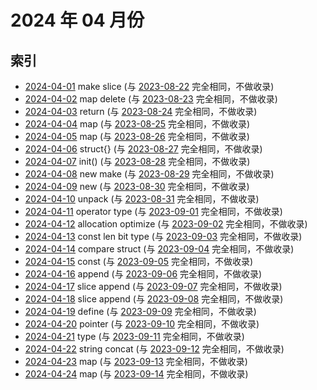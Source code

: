 # 2024 年 04 月份

## 索引

- [2024-04-01](#) make slice (与 [2023-08-22](../../2023/08/22/README.md) 完全相同，不做收录)
- [2024-04-02](#) map delete (与 [2023-08-23](../../2023/08/23/README.md) 完全相同，不做收录)
- [2024-04-03](#) return (与 [2023-08-24](../../2023/08/24/README.md) 完全相同，不做收录)
- [2024-04-04](#) map (与 [2023-08-25](../../2023/08/25/README.md) 完全相同，不做收录)
- [2024-04-05](#) map (与 [2023-08-26](../../2023/08/26/README.md) 完全相同，不做收录)
- [2024-04-06](#) struct{} (与 [2023-08-27](../../2023/08/27/README.md) 完全相同，不做收录)
- [2024-04-07](#) init() (与 [2023-08-28](../../2023/08/28/README.md) 完全相同，不做收录)
- [2024-04-08](#) new make (与 [2023-08-29](../../2023/08/29/README.md) 完全相同，不做收录)
- [2024-04-09](#) new (与 [2023-08-30](../../2023/08/30/README.md) 完全相同，不做收录)
- [2024-04-10](#) unpack (与 [2023-08-31](../../2023/08/31/README.md) 完全相同，不做收录)
- [2024-04-11](#) operator type (与 [2023-09-01](../../2023/09/01/README.md) 完全相同，不做收录)
- [2024-04-12](#) allocation optimize (与 [2023-09-02](../../2023/09/02/README.md) 完全相同，不做收录)
- [2024-04-13](#) const len bit type (与 [2023-09-03](../../2023/09/03/README.md) 完全相同，不做收录)
- [2024-04-14](#) compare struct (与 [2023-09-04](../../2023/09/04/README.md) 完全相同，不做收录)
- [2024-04-15](#) const (与 [2023-09-05](../../2023/09/05/README.md) 完全相同，不做收录)
- [2024-04-16](#) append (与 [2023-09-06](../../2023/09/06/README.md) 完全相同，不做收录)
- [2024-04-17](#) slice append (与 [2023-09-07](../../2023/09/07/README.md) 完全相同，不做收录)
- [2024-04-18](#) slice append (与 [2023-09-08](../../2023/09/08/README.md) 完全相同，不做收录)
- [2024-04-19](#) define (与 [2023-09-09](../../2023/09/09/README.md) 完全相同，不做收录)
- [2024-04-20](#) pointer (与 [2023-09-10](../../2023/09/10/README.md) 完全相同，不做收录)
- [2024-04-21](#) type (与 [2023-09-11](../../2023/09/11/README.md) 完全相同，不做收录)
- [2024-04-22](#) string concat (与 [2023-09-12](../../2023/09/12/README.md) 完全相同，不做收录)
- [2024-04-23](#) map (与 [2023-09-13](../../2023/09/13/README.md) 完全相同，不做收录)
- [2024-04-24](#) map (与 [2023-09-14](../../2023/09/14/README.md) 完全相同，不做收录)
